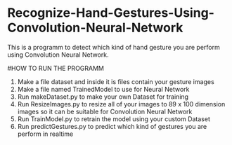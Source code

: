 # Recognize-Hand-Gestures-Using-Convolution-Neural-Network
This is a programm to detect which kind of hand gesture you are perform using Convolution Neural Network.

#HOW TO RUN THE PROGRAMM
1. Make a file dataset and inside it is files contain your gesture images
2. Make a file named TrainedModel to use for Neural Network
3. Run makeDataset.py to make your own Dataset for training
4. Run ResizeImages.py to resize all of your images to 89 x 100 dimension images so it can be suitable for Convolution 
Neural Network
5. Run TrainModel.py to retrain the model using your custom Dataset
6. Run predictGestures.py to predict which kind of gestures you are perform in realtime 
